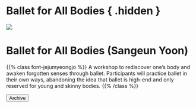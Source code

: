 # Ballet for All Bodies { .hidden }

<div class="lg:flex">
<div class="lg:flex-1 lg:py-8">
<img class="lg:w-5/6 m-auto" src="/images/program_ballet.jpg">
<br/>
</div>

<div class="lg:flex-1 lg:px-8 lg:py-8 lg:mt-4">

<!-- ## **일정** -->
<!--  - 광주: 10/22, 10/29, 11/5 (총 3회) 매주 목요일 오후 2시 -->
<!--  - 서울: 11/19, 11/26, 12/3 (총 3회) 매주 목요일 오후 2시 -->
<!--  -->
<!-- ## **대상** -->
<!--  - 움직임에 관심있는 60, 70대 여성 누구나 -->
<!--  - (발레를 처음 접하는 사람/ 발레를 하고 싶었지만 망설였던 사람/ 평소에 자세를 바르게 하고 싶은 사람/ 내 몸을 새롭게 발견하고 싶은 사람) -->
<!--  - 광주: 8명 서울: 8명 -->
<!--  -->
<!-- <br/> -->
<!--
<a href="https://bit.ly/balletforall_seoul" target="_blank">
<button class="bg-black text-white border border-black rounded p-1 over:bg-gray-10 over:text-black">서울/신청하기</button>
</a>
-->

<!-- <button class="bg-black text-white border border-black rounded p-1 over:bg-gray-10 over:text-black">모집완료(광주/서울)</button> -->

# Ballet for All Bodies (Sangeun Yoon) 

{{% class font-jejumyeongjo %}}
A workshop to rediscover one’s body and awaken forgotten senses through ballet. Participants will practice ballet in their own ways, abandoning the idea that ballet is high-end and only reserved for young and skinny bodies.
{{% /class %}}

<a href="/en/archive/2">
<button class="bg-black text-white border border-black rounded p-1 over:bg-gray-10 over:text-black">Archive</button>
</a>

</div>
</div>

<!-- **윤상은**은 발레를 전공하였고 현재는 안무가로 활동하고 있다. 주로 박제된 여성 이미지에 운동성을 부여하는 작업을 하며 주요 안무작으로는 <죽은 대상을 위한 디베르티스망>, <늘어난 사랑(Stretched love)> 등이 있다. 최근에는 발레 작품 속 여성의 죽음에 질문을 던지는 <죽는 장면>을 안무하였다. 한편 몸의 움직임을 통해 누구나 일상을 다르게 보고 삶 속에서 예술창작의 기반을 마련할 수있도록 다양한 방식의 움직임 워크숍을 진행하고 있다. 블로그 <떵샤의 모던댄스> 운영자다.  https://blog.naver.com/yse216 -->
